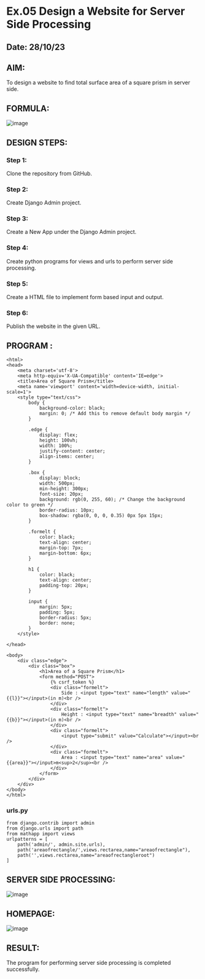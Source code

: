 # Ex.05 Design a Website for Server Side Processing
## Date: 28/10/23

## AIM:
To design a website to find total surface area of a square prism in server side.

## FORMULA:
![image](https://github.com/selvasachein/MathServer/assets/120453887/8ecc8d12-b9a9-43df-be0b-711f299d796d)

## DESIGN STEPS:

### Step 1:
Clone the repository from GitHub.

### Step 2:
Create Django Admin project.

### Step 3:
Create a New App under the Django Admin project.

### Step 4:
Create python programs for views and urls to perform server side processing.

### Step 5:
Create a HTML file to implement form based input and output.

### Step 6:
Publish the website in the given URL.

## PROGRAM :
```
<html>
<head>
    <meta charset='utf-8'>
    <meta http-equiv='X-UA-Compatible' content='IE=edge'>
    <title>Area of Square Prism</title>
    <meta name='viewport' content='width=device-width, initial-scale=1'>
    <style type="text/css">
        body {
            background-color: black;
            margin: 0; /* Add this to remove default body margin */
        }
    
        .edge {
            display: flex;
            height: 100vh;
            width: 100%;
            justify-content: center;
            align-items: center;
        }
    
        .box {
            display: block;
            width: 500px;
            min-height: 300px;
            font-size: 20px;
            background: rgb(0, 255, 60); /* Change the background color to green */
            border-radius: 10px;
            box-shadow: rgba(0, 0, 0, 0.35) 0px 5px 15px;
        }
    
        .formelt {
            color: black;
            text-align: center;
            margin-top: 7px;
            margin-bottom: 6px;
        }
    
        h1 {
            color: black;
            text-align: center;
            padding-top: 20px;
        }
    
        input {
            margin: 5px;
            padding: 5px;
            border-radius: 5px;
            border: none;
        }
    </style>
    
</head>

<body>
    <div class="edge">
        <div class="box">
            <h1>Area of a Square Prism</h1>
            <form method="POST">
                {% csrf_token %}
                <div class="formelt">
                    Side : <input type="text" name="length" value="{{l}}"></input>(in m)<br />
                </div>
                <div class="formelt">
                    Height : <input type="text" name="breadth" value="{{b}}"></input>(in m)<br />
                </div>
                <div class="formelt">
                    <input type="submit" value="Calculate"></input><br />
                </div>
                <div class="formelt">
                    Area : <input type="text" name="area" value="{{area}}"></input>m<sup>2</sup><br />
                </div>
            </form>
        </div>
    </div>
</body>
</html>
```
### urls.py
```
from django.contrib import admin
from django.urls import path
from mathapp import views
urlpatterns = [
    path('admin/', admin.site.urls),
    path('areaofrectangle/',views.rectarea,name="areaofrectangle"),
    path('',views.rectarea,name="areaofrectangleroot")
]
```

## SERVER SIDE PROCESSING:
![image](https://github.com/Dhiyanesh24/MathServer/assets/118362288/2ed1b2ef-0d69-4f96-9af5-c11b2e47e871)


## HOMEPAGE:
![image](https://github.com/Dhiyanesh24/MathServer/assets/118362288/590ee80d-83d7-4e30-b0f7-14ddb406bba0)



## RESULT:
The program for performing server side processing is completed successfully.
